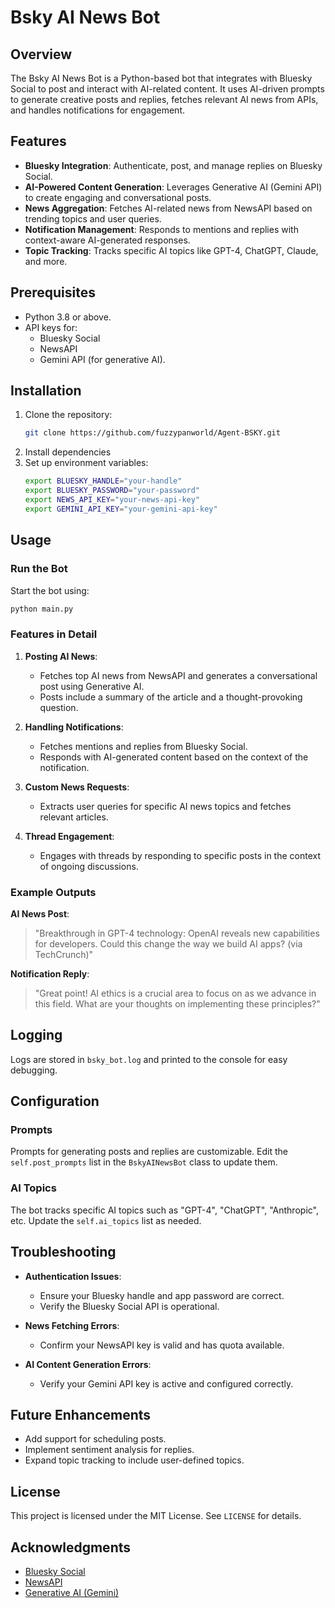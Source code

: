 # Bsky AI News Bot

## Overview
The Bsky AI News Bot is a Python-based bot that integrates with Bluesky Social to post and interact with AI-related content. It uses AI-driven prompts to generate creative posts and replies, fetches relevant AI news from APIs, and handles notifications for engagement.

## Features
- **Bluesky Integration**: Authenticate, post, and manage replies on Bluesky Social.
- **AI-Powered Content Generation**: Leverages Generative AI (Gemini API) to create engaging and conversational posts.
- **News Aggregation**: Fetches AI-related news from NewsAPI based on trending topics and user queries.
- **Notification Management**: Responds to mentions and replies with context-aware AI-generated responses.
- **Topic Tracking**: Tracks specific AI topics like GPT-4, ChatGPT, Claude, and more.

## Prerequisites
- Python 3.8 or above.
- API keys for:
  - Bluesky Social
  - NewsAPI
  - Gemini API (for generative AI).

## Installation
1. Clone the repository:
   ```bash
   git clone https://github.com/fuzzypanworld/Agent-BSKY.git
   ```
2. Install dependencies
3. Set up environment variables:
   ```bash
   export BLUESKY_HANDLE="your-handle"
   export BLUESKY_PASSWORD="your-password"
   export NEWS_API_KEY="your-news-api-key"
   export GEMINI_API_KEY="your-gemini-api-key"
   ```

## Usage
### Run the Bot
Start the bot using:
```bash
python main.py
```

### Features in Detail
1. **Posting AI News**:
   - Fetches top AI news from NewsAPI and generates a conversational post using Generative AI.
   - Posts include a summary of the article and a thought-provoking question.

2. **Handling Notifications**:
   - Fetches mentions and replies from Bluesky Social.
   - Responds with AI-generated content based on the context of the notification.

3. **Custom News Requests**:
   - Extracts user queries for specific AI news topics and fetches relevant articles.

4. **Thread Engagement**:
   - Engages with threads by responding to specific posts in the context of ongoing discussions.

### Example Outputs
**AI News Post**:
> "Breakthrough in GPT-4 technology: OpenAI reveals new capabilities for developers. Could this change the way we build AI apps? (via TechCrunch)"

**Notification Reply**:
> "Great point! AI ethics is a crucial area to focus on as we advance in this field. What are your thoughts on implementing these principles?"

## Logging
Logs are stored in `bsky_bot.log` and printed to the console for easy debugging.

## Configuration
### Prompts
Prompts for generating posts and replies are customizable. Edit the `self.post_prompts` list in the `BskyAINewsBot` class to update them.

### AI Topics
The bot tracks specific AI topics such as "GPT-4", "ChatGPT", "Anthropic", etc. Update the `self.ai_topics` list as needed.

## Troubleshooting
- **Authentication Issues**:
  - Ensure your Bluesky handle and app password are correct.
  - Verify the Bluesky Social API is operational.

- **News Fetching Errors**:
  - Confirm your NewsAPI key is valid and has quota available.

- **AI Content Generation Errors**:
  - Verify your Gemini API key is active and configured correctly.

## Future Enhancements
- Add support for scheduling posts.
- Implement sentiment analysis for replies.
- Expand topic tracking to include user-defined topics.

## License
This project is licensed under the MIT License. See `LICENSE` for details.

## Acknowledgments
- [Bluesky Social](https://bsky.app/)
- [NewsAPI](https://newsapi.org/)
- [Generative AI (Gemini)](https://example.com/gemini-api-docs)

